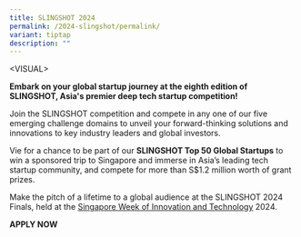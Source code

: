 ```yaml
---
title: SLINGSHOT 2024
permalink: /2024-slingshot/permalink/
variant: tiptap
description: ""
---
```

<p>&lt;VISUAL&gt;</p>
<p><strong>Embark on your global startup journey at the eighth edition of SLINGSHOT, Asia's premier deep tech startup competition!</strong>
</p>
<p>Join the SLINGSHOT competition and compete in any one of our five emerging
challenge domains to unveil your forward-thinking solutions and innovations
to key industry leaders and global investors.</p>
<p>Vie for a chance to be part of our <strong>SLINGSHOT Top 50 Global Startups</strong> to
win a sponsored trip to Singapore and immerse in Asia’s leading tech startup
community, and compete for more than S$1.2 million worth of grant prizes.</p>
<p>Make the pitch of a lifetime to a global audience at the SLINGSHOT 2024
Finals, held at the <a href="https://www.switchsg.org/" rel="noopener noreferrer nofollow" target="_blank"><u>Singapore Week of Innovation and Technology</u></a> 2024.</p>
<p><strong>APPLY NOW</strong>
</p>